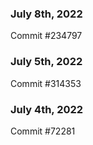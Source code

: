 ### July 8th, 2022

Commit #234797

### July 5th, 2022

Commit #314353


### July 4th, 2022

Commit #72281
